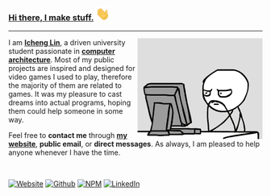 <h3><a href="https://ichenglin.net">Hi there, I make stuff.</a> <img src="https://raw.githubusercontent.com/ichenglin/ichenglin/main/assets/waving_hand.gif" width="28px" alt="Waving Hand"></h3>

---

<a href="https://runtimecloud.com/" target="_blank">
    <img align="right" width="248px" height="200px" src="https://raw.githubusercontent.com/ichenglin/ichenglin/main/assets/frustrated_programmer.gif" alt="Frustrated Programmer">
</a>

I am **[Icheng Lin](https://github.com/ichenglin)**, a driven university student passionate in **[computer architecture](https://en.wikipedia.org/wiki/Computer_architecture)**.
Most of my public projects are inspired and designed for video games I used to play, therefore the majority of them are related to games.
It was my pleasure to cast dreams into actual programs, hoping them could help someone in some way.

Feel free to **contact me** through **[my website](https://ichenglin.net/)**, **public email**, or **direct messages**.
As always, I am pleased to help anyone whenever I have the time.

<br>

<a href="https://ichenglin.net"                 target="_blank"><img src="https://img.shields.io/badge/Website-ichenglin.net-red?style=appveyor&logo=icloud&logoColor=whitesmoke"      alt="Website" ></a>
<a href="https://github.com/ichenglin"          target="_blank"><img src="https://img.shields.io/badge/Github-ichenglin-yellow?style=appveyor&logo=github&logoColor=whitesmoke"        alt="Github"  ></a>
<a href="https://www.youtube.com/@ichenglin"    target="_blank"><img src="https://img.shields.io/badge/Youtube-ichenglin-brightgreen?style=appveyor&logo=youtube&logoColor=whitesmoke" alt="NPM"     ></a>
<a href="https://www.linkedin.com/in/ichenglin" target="_blank"><img src="https://img.shields.io/badge/LinkedIn-ichenglin-blue?style=appveyor&logo=linkedin&logoColor=whitesmoke"      alt="LinkedIn"></a>